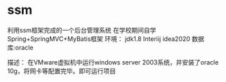 # ssm
利用ssm框架完成的一个后台管理系统
在学校期间自学Spring+SpringMVC+MyBatis框架
环境：
  jdk1.8
  Interiij idea2020
  数据库:oracle
  
描述：
  在VMware虚拟机中运行windows server 2003系统，并安装了oracle 10g，将网卡等配置完毕。即可运行项目




